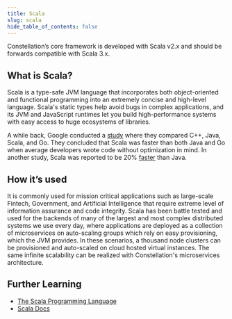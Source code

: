 ```yaml
---
title: Scala
slug: scala
hide_table_of_contents: false
---
```


Constellation’s core framework is developed with Scala v2.x and should be forwards compatible with Scala 3.x.

## What is Scala?

Scala is a type-safe JVM language that incorporates both object-oriented and functional programming into an extremely concise and high-level language. Scala's static types help avoid bugs in complex applications, and its JVM and JavaScript runtimes let you build high-performance systems with easy access to huge ecosystems of libraries.

A while back, Google conducted a [study](https://days2011.scala-lang.org/sites/days2011/files/ws3-1-Hundt.pdf) where they compared C++, Java, Scala, and Go. They concluded that Scala was faster than both Java and Go when average developers wrote code without optimization in mind. In another study, Scala was reported to be 20% [faster](https://jto.github.io/articles/scala_is_faster_than_java/) than Java.

## How it’s used

It is commonly used for mission critical applications such as large-scale Fintech, Government, and Artificial Intelligence that require extreme level of information assurance and code integrity. Scala has been battle tested and used for the backends of many of the largest and most complex distributed systems we use every day, where applications are deployed as a collection of microservices on auto-scaling groups which rely on easy provisioning, which the JVM provides. In these scenarios, a thousand node clusters can be provisioned and auto-scaled on cloud hosted virtual instances. The same infinite scalability can be realized with Constellation's microservices architecture.

## Further Learning
- [The Scala Programming Language](https://www.scala-lang.org/)
- [Scala Docs](https://docs.scala-lang.org/getting-started/index.html)